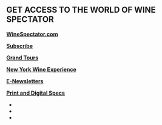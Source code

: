 ## GET ACCESS TO THE WORLD OF WINE SPECTATOR

**[WineSpectator.com](http://winespectator.com/)**

**[Subscribe](https://sub.winespectator.com/pubs/M5/WNE/WSSubTop1002013.jsp?cds_page_id=146739&cds_mag_code=WNE&id=1520866961679&lsid=80711002279047437&vid=2&cds_response_key=I4LGGAD)**

**[Grand Tours](http://grandtour.winespectator.com/)**

**[New York Wine Experience](https://www.nywineexperience.com/)**

**[E-Newsletters](http://www.winespectator.com/newsletters)**

**[Print and Digital Specs](/images/pdf/WS_Specs-2019.pdf?v=v1)**

<ul class="u-list-inline">
    <li class="list-inline-item mr-0"><a href="https://www.facebook.com/WineSpectator"><span class="fa-stack fa-lg">
      <i class="fas fa-circle fa-stack-2x"></i>
      <i class="fab fa-facebook-f fa-stack-1x fa-inverse"></i>
    </span></a></li>
    <li class="list-inline-item mr-0"><a href="https://twitter.com/WineSpectator"><span class="fa-stack fa-lg">
      <i class="fas fa-circle fa-stack-2x"></i>
      <i class="fab fa-twitter fa-stack-1x fa-inverse"></i>
    </span></a></li>
    <li class="list-inline-item mr-0"><a href="https://www.instagram.com/wine_spectator/"><span class="fa-stack fa-lg">
      <i class="fas fa-circle fa-stack-2x"></i>
      <i class="fab fa-instagram fa-stack-1x fa-inverse"></i>
    </span></a></li>
</ul>